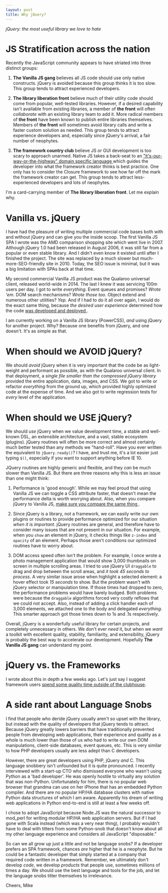```yaml
---
layout: post
title: Why jQuery?
---
```

*jQuery: the most useful library we love to hate*

JS Stratification across the nation
===================================
Recently the JavaScript community appears to have striated into three
distinct groups:

1. **The Vanilla JS gang** believes all JS code should use only native
   constructs. jQuery is avoided because this group thinks it is too slow.
   This group tends to attract experienced developers.

2. **The library liberation front** believe much of their utility code should
   come from popular, well-tested libraries. However, if a desired capability
   isn't available from existing libraries, a member of **the front** will 
   often *collaborate* with an existing library team to add it.  More
   radical members of **the front** have been known to publish entire
   libraries themselves.  Members of **the front** will sometimes avoid library
   calls and write a faster custom solution as needed. 
   This group tends to attract experience developers and, 
   especially since jQuery's arrival, a fair number of neophytes.

3. **The framework country club** believe JS or GUI development is too scary
   to approach unarmed. Native JS takes a back-seat to an
  ["it's-our-way-or-the-highway" domain specific language
  ](2016_2016-01-30-no-framework) which guides the developer into 
  what the framework creator thinks is best practice. One only has to 
  consider the Closure framework to see how far off the mark
  the framework creator can get.  This group tends to attract 
  less-experienced developers and lots of neophytes.

I'm a card-carrying member of **The library liberation front**. 
Let me explain why.

Vanilla vs. jQuery
==================
I have had the pleasure of writing multiple commercial code bases both
with and without jQuery and can give you the inside scoop. The first Vanilla
JS SPA I wrote was the AMD comparison shopping site which went live in 2007.
Although jQuery 1.0 had been released in August 2006, it was still far from
a popular or even stable library. And I didn't even know it existed until
after I finished the project. The site was replaced by a much slower
but much-more-SEO-friendly site in 2010. Today, the SEO issue is minimal,
but it was a big limitation with SPAs back at that time.

My second commercial Vanilla JS product was the Qualaroo universal client,
released world-wide in 2014. The last I knew it was servicing 100m users per day.
I got to write *everything*. Event queues and promises?
*Wrote 'em*. DOM search mechanisms? *Wrote those too.* Object extend and
numerous other utilities? *Yep.* And if I had to do it all over again, I
would do the exact same thing, because *the desired user experience* 
determined how the code [was developed and deployed
](https://www.youtube.com/watch?v=aoH0J6lL2w0).

I am currently working on a Vanilla JS library (PowerCSS), *and* 
using jQuery for another project. Why? Because one benefits from jQuery,
and one doesn't. It's as simple as that.

When should we AVOID jQuery?
============================
We should *avoid* jQuery when it is very important that the code be as
light-weight and performant as possible, as with the Qualaroo universal client.
In that deployment, a *single file smaller than the compressed jQuery library*
provided the entire application, data, images, and CSS. We got to write or
refactor *everything* from the ground up, which provided highly optimized
code at the expense of time. And we also got to write regression tests for
*every* level of the application.

When should we USE jQuery?
==========================
We should *use* jQuery when we value development time, a stable and well-known
DSL, an extensible architecture, and a vast, stable ecosystem (plugins).
jQuery routines will often be more correct and almost certainly much better 
tested than any methods we "hand-roll". Have you ever written the equivalent to 
`jQuery.ready()`? I have, and trust me, it's a lot easier just typing `$()`,
especially if you want to support anything before IE 10.

JQuery routines are highly generic and flexible, and they *can* be much 
slower than Vanilla JS. But there are three reasons why this is less an 
issue than one might think:

1. Performance is 'good enough'. While we may feel proud that
   using Vanilla JS we can toggle a CSS attribute faster, that doesn't mean
   the performance delta is worth worrying about. Also, when you compare jQuery
   to Vanilla JS,
   [make sure you compare the same thing
   ](https://jsperf.com/vanilla-js-v-jquery-hide/11).

2. Since jQuery is a library, not a framework, we can easily write our own
   plugins or routines to provide performance optimized for our situation
   *when it is important*. jQuery routines are general, and therefore
   have to consider many issues that are not present in our situation. For
   example, when you `show` an element in jQuery, it checks things like
   `z-index` and `opacity` of an element. Perhaps those aren't conditions
   our optimized routines have to worry about.

3. DOM access speed often isn't the problem. For example,
   I once wrote a photo management application that would show 3,000
   thumbnails on screen in multiple scrolling areas. I tried to use jQuery UI
   `draggable` to drag and drop between the scroll areas, and *it took 45 seconds
   to process*. A very similar issue arose when highlight a selected element:
   a hover effect took *15 seconds* to show. But the problem wasn't with jQuery 
   selector or manipulation time. If those times had dropped to zero, the
   performance problems would have barely budged. Both problems were because
   the `draggable` algorithms forced very costly reflows that we
   could not accept. Also, instead of adding a click handler each of 3,000
   elements, we attached one to the body and delegated *everything*.
   This smarter approach got those times down to 1s and .1s respectively.

Overall, jQuery is a wonderfully useful library for certain projects, 
and completely unnecessary in others. We don't ever *need* it, but when
we *want* a toolkit with excellent quality, stability, familiarity,
and extensibility, jQuery is probably the best way to accelerate our development.
Hopefully **The Vanilla JS gang** can understand my point.

jQuery vs. the Frameworks
=========================
I wrote about this in depth a few weeks ago.  Let's just say I suggest framework
users [spend some quality time outside of the clubhouse](no-frameworks).


A side rant about Language Snobs
================================
I find that people who deride jQuery usually aren't so upset with the library,
but instead with the quality of developers that jQuery tends to attract.
Because jQuery greatly lowers barriers that have traditionally prevented
people from developing web applications, their experience and quality as a whole
is much lower than those of us who had to write our own DOM manipulations,
client-side databases, event queues, etc. This is very similar to how PHP
developers usually are less adept than C developers.

However, there are great developers using PHP, jQuery *and* C. This
language snobbery isn't unfounded but it is quite pronounced. I recently
interviewed with a start-up CTO who dismissed everyone who wasn't using
Python as a 'bad developer'. He was openly hostile to virtually any solution
that was non-Python. Unfortunately for him, there is no popular web browser
that grandma can use on her iPhone that has an embedded Python compiler.
And there are no popular HP/HA database clusters with native Python data 
structures of which I am aware. Apparently his dream of writing
web applications in Python end-to-end is still at least a few weeks off.

I chose to adopt JavaScript because Node.JS was the natural successor to 
mod\_perl for writing modular HP/HA web application servers.
But if I had gone with Scala instead (which was a very near thing), 
I probably wouldn't have to deal with titters from some Python-snob
that doesn't know about all my other language experience and considers 
all JavaScript "disposable."

So can we all grow up just a little and not be language snobs? If a developer
prefers an SPA framework, chances *are* higher that he is a neophyte.
But he could be a fantastic developer that simply started at a company that
required code written in a framework. Remember, we ultimately don't develop
*code*, we develop *products* that people use, sometimes millions of times
a day. We should use the best language and tools for the job, and let the
language snobs titter themselves to irrelevance.

Cheers, Mike
